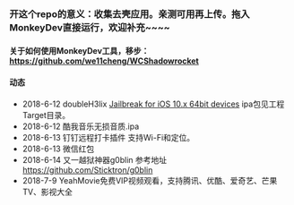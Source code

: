 ### 开这个repo的意义：收集去壳应用。亲测可用再上传。拖入MonkeyDev直接运行，欢迎补充~~~~
#### 关于如何使用MonkeyDev工具，移步：<https://github.com/we11cheng/WCShadowrocket>
#### 动态
- 2018-6-12 doubleH3lix [Jailbreak for iOS 10.x 64bit devices](https://github.com/tihmstar/doubleH3lix) ipa包见工程Target目录。
- 2018-6-12 酷我音乐无损音质.ipa
- 2018-6-13 钉钉远程打卡插件 支持Wi-Fi和定位。
- 2018-6-13 微信红包
- 2018-6-14 又一越狱神器g0blin 参考地址<https://github.com/Sticktron/g0blin>
- 2018-7-9 YeahMovie免费VIP视频观看，支持腾讯、优酷、爱奇艺、芒果TV、影视大全
